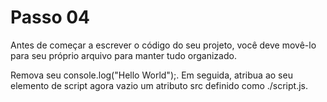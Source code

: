 # Passo 04

Antes de começar a escrever o código do seu projeto, você deve movê-lo para seu próprio arquivo para manter tudo organizado.

Remova seu console.log("Hello World");. Em seguida, atribua ao seu elemento de script agora vazio um atributo src definido como ./script.js.